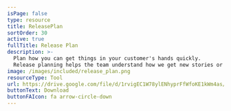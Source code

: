 ```yaml
---
isPage: false
type: resource
title: ReleasePlan
sortOrder: 30
active: true
fullTitle: Release Plan
description: >-
  Plan how you can get things in your customer's hands quickly.
  Release planning helps the team understand how we get new stories or features to market.
image: /images/included/release_plan.png
resourceType: Tool
url: https://drive.google.com/file/d/1rvigEC1W78ylENhyprFfWfoKE1kWm4as/view
buttonText: Download
buttonFAIcon: fa arrow-circle-down
---
```

